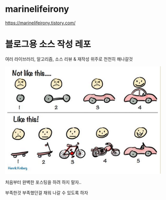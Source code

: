 # marinelifeirony
https://marinelifeirony.tistory.com/

# 블로그용 소스 작성 레포
여러 라이브러리, 알고리즘, 소스 리뷰 & 재작성 위주로 천천히 해나갈것

![블로그를 해나갈때 마음가짐..](/images/agilecar.png)

처음부터 완벽한 포스팅을 하려 하지 말자..

부족한것 부족했던걸 채워 나갈 수 있도록 하자